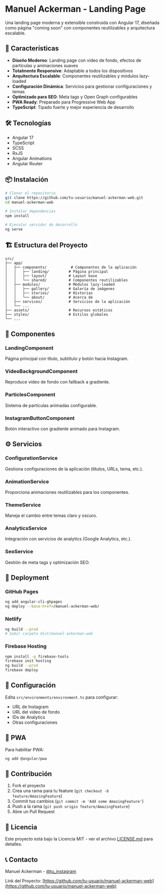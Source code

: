 # Manuel Ackerman - Landing Page

Una landing page moderna y extensible construida con Angular 17, diseñada como página "coming soon" con componentes reutilizables y arquitectura escalable.

## 🚀 Características

- **Diseño Moderno**: Landing page con video de fondo, efectos de partículas y animaciones suaves
- **Totalmente Responsive**: Adaptable a todos los dispositivos
- **Arquitectura Escalable**: Componentes reutilizables y módulos lazy-loaded
- **Configuración Dinámica**: Servicios para gestionar configuraciones y temas
- **Optimizado para SEO**: Meta tags y Open Graph configurables
- **PWA Ready**: Preparado para Progressive Web App
- **TypeScript**: Tipado fuerte y mejor experiencia de desarrollo

## 🛠️ Tecnologías

- Angular 17
- TypeScript
- SCSS
- RxJS
- Angular Animations
- Angular Router

## 📦 Instalación

```bash
# Clonar el repositorio
git clone https://github.com/tu-usuario/manuel-ackerman-web.git
cd manuel-ackerman-web

# Instalar dependencias
npm install

# Ejecutar servidor de desarrollo
ng serve
```

## 🏗️ Estructura del Proyecto

```
src/
├── app/
│   ├── components/           # Componentes de la aplicación
│   │   ├── landing/         # Página principal
│   │   ├── layout/          # Layout base
│   │   └── shared/          # Componentes reutilizables
│   ├── modules/             # Módulos lazy-loaded
│   │   ├── gallery/         # Galería de imágenes
│   │   ├── stories/         # Historias
│   │   └── about/           # Acerca de
│   ├── services/            # Servicios de la aplicación
│   └── ...
├── assets/                  # Recursos estáticos
├── styles/                  # Estilos globales
└── ...
```

## 🎨 Componentes

### LandingComponent
Página principal con título, subtítulo y botón hacia Instagram.

### VideoBackgroundComponent
Reproduce video de fondo con fallback a gradiente.

### ParticlesComponent
Sistema de partículas animadas configurable.

### InstagramButtonComponent
Botón interactivo con gradiente animado para Instagram.

## ⚙️ Servicios

### ConfigurationService
Gestiona configuraciones de la aplicación (títulos, URLs, tema, etc.).

### AnimationService
Proporciona animaciones reutilizables para los componentes.

### ThemeService
Maneja el cambio entre temas claro y oscuro.

### AnalyticsService
Integración con servicios de analytics (Google Analytics, etc.).

### SeoService
Gestión de meta tags y optimización SEO.

## 🚀 Deployment

### GitHub Pages
```bash
ng add angular-cli-ghpages
ng deploy --base-href=/manuel-ackerman-web/
```

### Netlify
```bash
ng build --prod
# Subir carpeta dist/manuel-ackerman-web
```

### Firebase Hosting
```bash
npm install -g firebase-tools
firebase init hosting
ng build --prod
firebase deploy
```

## 🔧 Configuración

Edita `src/environments/environment.ts` para configurar:

- URL de Instagram
- URL del video de fondo
- IDs de Analytics
- Otras configuraciones

## 📱 PWA

Para habilitar PWA:

```bash
ng add @angular/pwa
```

## 🤝 Contribución

1. Fork el proyecto
2. Crea una rama para tu feature (`git checkout -b feature/AmazingFeature`)
3. Commit tus cambios (`git commit -m 'Add some AmazingFeature'`)
4. Push a la rama (`git push origin feature/AmazingFeature`)
5. Abre un Pull Request

## 📄 Licencia

Este proyecto está bajo la Licencia MIT - ver el archivo [LICENSE.md](LICENSE.md) para detalles.

## 📞 Contacto

Manuel Ackerman - [@tu_instagram](https://instagram.com/tu_usuario)

Link del Proyecto: [https://github.com/tu-usuario/manuel-ackerman-web](https://github.com/tu-usuario/manuel-ackerman-web)